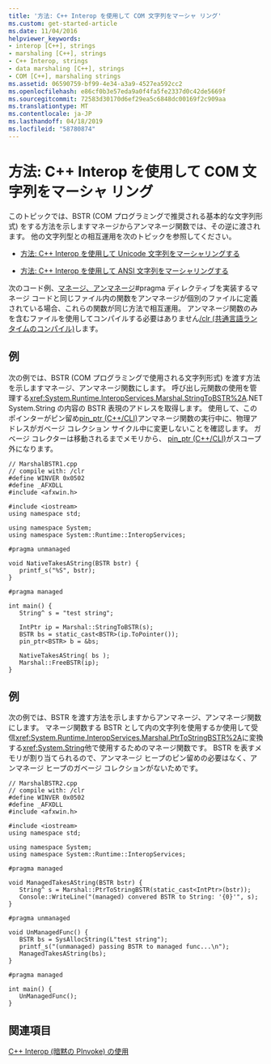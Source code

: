 ```yaml
---
title: '方法: C++ Interop を使用して COM 文字列をマーシャ リング'
ms.custom: get-started-article
ms.date: 11/04/2016
helpviewer_keywords:
- interop [C++], strings
- marshaling [C++], strings
- C++ Interop, strings
- data marshaling [C++], strings
- COM [C++], marshaling strings
ms.assetid: 06590759-bf99-4e34-a3a9-4527ea592cc2
ms.openlocfilehash: e86cf0b3e57eda9a0f4fa5fe2337d0c42de5669f
ms.sourcegitcommit: 72583d30170d6ef29ea5c6848dc00169f2c909aa
ms.translationtype: MT
ms.contentlocale: ja-JP
ms.lasthandoff: 04/18/2019
ms.locfileid: "58780874"
---
```

# <a name="how-to-marshal-com-strings-using-c-interop"></a>方法: C++ Interop を使用して COM 文字列をマーシャ リング

このトピックでは、BSTR (COM プログラミングで推奨される基本的な文字列形式) をする方法を示しますマネージからアンマネージ関数では、その逆に渡されます。 他の文字列型との相互運用を次のトピックを参照してください。

- [方法: C++ Interop を使用して Unicode 文字列をマーシャリングする](../dotnet/how-to-marshal-unicode-strings-using-cpp-interop.md)

- [方法: C++ Interop を使用して ANSI 文字列をマーシャリングする](../dotnet/how-to-marshal-ansi-strings-using-cpp-interop.md)

次のコード例、[マネージ、アンマネージ](../preprocessor/managed-unmanaged.md)#pragma ディレクティブを実装するマネージ コードと同じファイル内の関数をアンマネージが個別のファイルに定義されている場合、これらの関数が同じ方法で相互運用。 アンマネージ関数のみを含むファイルを使用してコンパイルする必要はありません[/clr (共通言語ランタイムのコンパイル)](../build/reference/clr-common-language-runtime-compilation.md)します。

## <a name="example"></a>例

次の例では、BSTR (COM プログラミングで使用される文字列形式) を渡す方法を示しますマネージ、アンマネージ関数にします。 呼び出し元関数の使用を管理する<xref:System.Runtime.InteropServices.Marshal.StringToBSTR%2A>.NET System.String の内容の BSTR 表現のアドレスを取得します。 使用して、このポインターがピン留め[pin_ptr (C++/CLI)](../extensions/pin-ptr-cpp-cli.md)アンマネージ関数の実行中に、物理アドレスがガベージ コレクション サイクル中に変更しないことを確認します。 ガベージ コレクターは移動されるまでメモリから、 [pin_ptr (C++/CLI)](../extensions/pin-ptr-cpp-cli.md)がスコープ外になります。

```
// MarshalBSTR1.cpp
// compile with: /clr
#define WINVER 0x0502
#define _AFXDLL
#include <afxwin.h>

#include <iostream>
using namespace std;

using namespace System;
using namespace System::Runtime::InteropServices;

#pragma unmanaged

void NativeTakesAString(BSTR bstr) {
   printf_s("%S", bstr);
}

#pragma managed

int main() {
   String^ s = "test string";

   IntPtr ip = Marshal::StringToBSTR(s);
   BSTR bs = static_cast<BSTR>(ip.ToPointer());
   pin_ptr<BSTR> b = &bs;

   NativeTakesAString( bs );
   Marshal::FreeBSTR(ip);
}
```

## <a name="example"></a>例

次の例では、BSTR を渡す方法を示しますからアンマネージ、アンマネージ関数にします。 マネージ関数する BSTR として内の文字列を使用するか使用して受信<xref:System.Runtime.InteropServices.Marshal.PtrToStringBSTR%2A>に変換する<xref:System.String>他で使用するためのマネージ関数です。 BSTR を表すメモリが割り当てられるので、アンマネージ ヒープのピン留めの必要はなく、アンマネージ ヒープのガベージ コレクションがないためです。

```
// MarshalBSTR2.cpp
// compile with: /clr
#define WINVER 0x0502
#define _AFXDLL
#include <afxwin.h>

#include <iostream>
using namespace std;

using namespace System;
using namespace System::Runtime::InteropServices;

#pragma managed

void ManagedTakesAString(BSTR bstr) {
   String^ s = Marshal::PtrToStringBSTR(static_cast<IntPtr>(bstr));
   Console::WriteLine("(managed) convered BSTR to String: '{0}'", s);
}

#pragma unmanaged

void UnManagedFunc() {
   BSTR bs = SysAllocString(L"test string");
   printf_s("(unmanaged) passing BSTR to managed func...\n");
   ManagedTakesAString(bs);
}

#pragma managed

int main() {
   UnManagedFunc();
}
```

## <a name="see-also"></a>関連項目

[C++ Interop (暗黙の PInvoke) の使用](../dotnet/using-cpp-interop-implicit-pinvoke.md)
